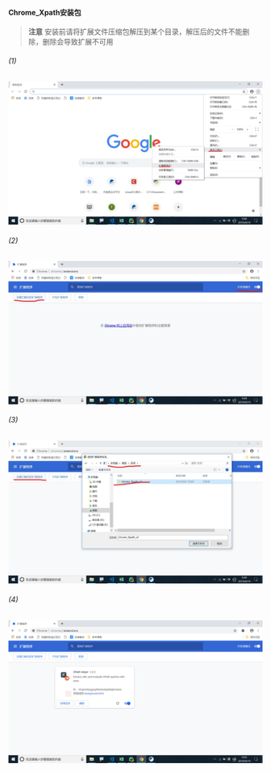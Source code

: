 #### Chrome_Xpath安装包
>**注意**
>安装前请将扩展文件压缩包解压到某个目录，解压后的文件不能删除，删除会导致扩展不可用
###### (1)
![image](./img/Inkedchrome扩展程序安装1_LI.jpg)
###### (2)
![image](./img/Inkedchrome扩展程序安装2_LI.jpg)
###### (3)
![image](./img/Inkedchrome扩展程序安装3_LI.jpg)
###### (4)
![image](./img/chrome扩展程序安装4.png)
